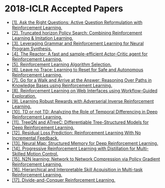 # 2018-ICLR Accepted Papers

 - [[1]. Ask the Right Questions: Active Question Reformulation with Reinforcement Learning.](https://openreview.net/forum?id=S1CChZ-CZ)
 - [[2]. Truncated horizon Policy Search: Combining Reinforcement Learning & Imitation Learning.](https://openreview.net/forum?id=ryUlhzWCZ)
 - [[3]. Leveraging Grammar and Reinforcement Learning for Neural Program Synthesis.](https://openreview.net/forum?id=H1Xw62kRZ)
 - [[4]. The Reactor: A fast and sample-efficient Actor-Critic agent for Reinforcement Learning.](https://openreview.net/forum?id=rkHVZWZAZ)
 - [[5]. Reinforcement Learning Algorithm Selection.](https://openreview.net/forum?id=SyoDInJ0-)
 - [[6]. Leave no Trace: Learning to Reset for Safe and Autonomous Reinforcement Learning.](https://openreview.net/forum?id=S1vuO-bCW)
 - [[7]. Go for a Walk and Arrive at the Answer: Reasoning Over Paths in Knowledge Bases using Reinforcement Learning.](https://openreview.net/forum?id=Syg-YfWCW)
 - [[8]. Reinforcement Learning on Web Interfaces using Workflow-Guided Exploration.](https://openreview.net/forum?id=ryTp3f-0-)
 - [[9]. Learning Robust Rewards with Adverserial Inverse Reinforcement Learning.](https://openreview.net/forum?id=rkHywl-A-)
 - [[10]. TD or not TD: Analyzing the Role of Temporal Differencing in Deep Reinforcement Learning.](https://openreview.net/forum?id=HyiAuyb0b)
 - [[11]. TreeQN and ATreeC: Differentiable Tree-Structured Models for Deep Reinforcement Learning.](https://openreview.net/forum?id=H1dh6Ax0Z)
 - [[12]. Residual Loss Prediction: Reinforcement Learning With No Incremental Feedback.](https://openreview.net/forum?id=HJNMYceCW)
 - [[13]. Neural Map: Structured Memory for Deep Reinforcement Learning.](https://openreview.net/forum?id=Bk9zbyZCZ)
 - [[14]. Progressive Reinforcement Learning with Distillation for Multi-Skilled Motion Control.](https://openreview.net/forum?id=B13njo1R-)
 - [[15]. N2N learning: Network to Network Compression via Policy Gradient Reinforcement Learning.](https://openreview.net/forum?id=B1hcZZ-AW)
 - [[16]. Hierarchical and Interpretable Skill Acquisition in Multi-task Reinforcement Learning.](https://openreview.net/forum?id=SJJQVZW0b)
 - [[17]. Divide-and-Conquer Reinforcement Learning.](https://openreview.net/forum?id=rJwelMbR-)
